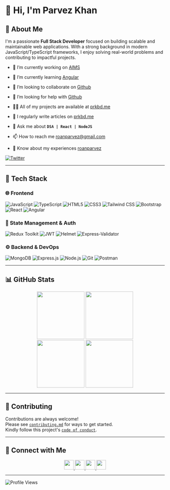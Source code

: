 # 👋 Hi, I'm Parvez Khan

## 🚀 About Me

I'm a passionate **Full Stack Developer** focused on building scalable and maintainable web applications. With a strong background in modern JavaScript/TypeScript frameworks, I enjoy solving real-world problems and contributing to impactful projects.

- 🔭 I’m currently working on [AIMS](https://alumni-iceru.vercel.app/)

- 🌱 I’m currently learning [Angular](https://angular.dev/overview)

- 👯 I’m looking to collaborate on [Github](https://github.com/roanparvez)

- 🤝 I’m looking for help with [Github](https://github.com/roanparvez)

- 👨‍💻 All of my projects are available at [prkbd.me](https://www.prkbd.me/#projects)

- 📝 I regularly write articles on [prkbd.me](https://prkbd.me/blogs)

- 💬 Ask me about **`DSA | React | NodeJS`**

- 📫 How to reach me [roanparvez@gmail.com](mailto:roanparvez@gmail.com)

- 📄 Know about my experiences [roanparvez](https://www.prkbd.me/#experience)

<p align="left">
  <!-- Twitter follow button -->
  <a href="https://x.com/MdParvezKh87768"><img src="https://img.shields.io/twitter/follow/roanparvez?logo=twitter&style=for-the-badge" alt="Twitter" /></a>

  <!-- Linkedin follow button -->
  <!-- <a href="https://bd.linkedin.com/in/impkparvez" target="_blank">
  <img src="https://img.shields.io/badge/LinkedIn-Follow-blue?logo=linkedin&style=for-the-badge" alt="LinkedIn" /> -->
</p>

---

<!-- ## 🚀 Featured Projects

| Project               | Description                                                     | Live Demo                                     | Code                                                    |
| --------------------- | --------------------------------------------------------------- | --------------------------------------------- | ------------------------------------------------------- |
| **Muktii**            | A social impact platform built with MERN stack                  | [Live Site](https://muktii.org)               | [GitHub](https://github.com/yourusername/muktii)        |
| **Habit Tracker**     | Track and analyze your habits over time using Angular & Node.js | [Live Demo](https://habittracker.example.com) | [GitHub](https://github.com/yourusername/habit-tracker) |
| **Portfolio Website** | Personal developer portfolio built with Next.js                 | [Visit](https://roanparvez.com)               | [GitHub](https://github.com/yourusername/portfolio)     | -->

## 🧰 Tech Stack

### 🌐 Frontend

![JavaScript](https://img.shields.io/badge/-JavaScript-F7DF1E?style=flat-square&logo=javascript&logoColor=black)
![TypeScript](https://img.shields.io/badge/-TypeScript-3178C6?style=flat-square&logo=typescript&logoColor=white)
![HTML5](https://img.shields.io/badge/-HTML5-E34F26?style=flat-square&logo=html5&logoColor=white)
![CSS3](https://img.shields.io/badge/-CSS3-1572B6?style=flat-square&logo=css3&logoColor=white)
![Tailwind CSS](https://img.shields.io/badge/-TailwindCSS-06B6D4?style=flat-square&logo=tailwind-css&logoColor=white)
![Bootstrap](https://img.shields.io/badge/-Bootstrap-7952B3?style=flat-square&logo=bootstrap&logoColor=white)
![React](https://img.shields.io/badge/-React-20232A?style=flat-square&logo=react&logoColor=61DAFB)
![Angular](https://img.shields.io/badge/-Angular-DD0031?style=flat-square&logo=angular&logoColor=white)

### 🧩 State Management & Auth

![Redux Toolkit](https://img.shields.io/badge/-Redux%20Toolkit-764ABC?style=flat-square&logo=redux&logoColor=white)
![JWT](https://img.shields.io/badge/-JWT-000000?style=flat-square&logo=jsonwebtokens&logoColor=white)
![Helmet](https://img.shields.io/badge/-Helmet-000000?style=flat-square&logo=helmet&logoColor=white)
![Express-Validator](https://img.shields.io/badge/-Express--Validator-blue?style=flat-square)

### ⚙️ Backend & DevOps

![MongoDB](https://img.shields.io/badge/-MongoDB-4DB33D?style=flat-square&logo=mongodb&logoColor=white)
![Express.js](https://img.shields.io/badge/-Express.js-303030?style=flat-square&logo=express&logoColor=white)
![Node.js](https://img.shields.io/badge/-Node.js-43853D?style=flat-square&logo=node.js&logoColor=white)
![Git](https://img.shields.io/badge/-Git-F05032?style=flat-square&logo=git&logoColor=white)
![Postman](https://img.shields.io/badge/-Postman-FF6C37?style=flat-square&logo=postman&logoColor=white)

<!-- ![GitHub Actions](https://img.shields.io/badge/-GitHub%20Actions-2088FF?style=flat-square&logo=github-actions&logoColor=white)
![Docker](https://img.shields.io/badge/-Docker-2496ED?style=flat-square&logo=docker&logoColor=white)
![Linux](https://img.shields.io/badge/-Linux-FCC624?style=flat-square&logo=linux&logoColor=black) -->

---

## 📊 GitHub Stats

<div align="center">
  <img src="https://github-readme-stats.vercel.app/api?username=roanparvez&show_icons=true&count_private=true&theme=dracula" height="150" />
  <img src="https://github-readme-stats.vercel.app/api/top-langs/?username=roanparvez&layout=compact&theme=dracula" height="150" />
</div>

<div align="center">
  <img src="https://streak-stats.demolab.com?user=roanparvez&theme=dracula&hide_border=false" height="150" />
  <img src="https://github-profile-trophy.vercel.app/?username=roanparvez&theme=dracula&column=4" height="150" />
</div>

---

<!-- ## 🏆 Achievements & Badges

[![MIT License](https://img.shields.io/badge/License-MIT-green.svg)](https://choosealicense.com/licenses/mit/)
[![GPLv3 License](https://img.shields.io/badge/License-GPL%20v3-yellow.svg)](https://opensource.org/licenses/)
[![AGPL License](https://img.shields.io/badge/license-AGPL-blue.svg)](http://www.gnu.org/licenses/agpl-3.0)

--- -->

## 🤝 Contributing

Contributions are always welcome!  
Please see [`contributing.md`](./contributing.md) for ways to get started.  
Kindly follow this project's [`code of conduct`](./code-of-conduct.md).

---

## 💬 Connect with Me

<div align="center">
  <a href="https://bd.linkedin.com/in/impkparvez">
    <img src="https://img.shields.io/static/v1?message=LinkedIn&logo=linkedin&label=&color=0077B5&logoColor=white&style=for-the-badge" height="30" />
  </a>
  <a href="https://x.com/MdParvezKh87768">
    <img src="https://img.shields.io/static/v1?message=Twitter&logo=twitter&label=&color=1DA1F2&logoColor=white&style=for-the-badge" height="30" />
  </a>
  <a href="https://discord.com/users/yourdiscordid">
    <img src="https://img.shields.io/static/v1?message=Discord&logo=discord&label=&color=7289DA&logoColor=white&style=for-the-badge" height="30" />
  </a>
  <a href="https://dev.to/roanparvez">
    <img src="https://img.shields.io/static/v1?message=dev.to&logo=dev.to&label=&color=0A0A0A&logoColor=white&style=for-the-badge" height="30" />
  </a>
</div>

---

<!-- ## ☕ Support Me

If you like my work, consider buying me a coffee:

<p>
  <a href="https://www.buymeacoffee.com/roanparvez">
    <img src="https://cdn.buymeacoffee.com/buttons/v2/default-yellow.png" height="50" width="210" alt="Buy Me A Coffee" />
  </a>
</p> -->

<!-- Profile Views -->
<p align="left">
  <img src="https://komarev.com/ghpvc/?username=roanparvez&label=Profile%20views&color=0e75b6&style=flat" alt="Profile Views" />
</p>
